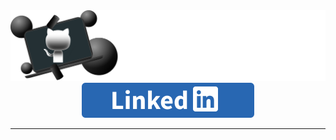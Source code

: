 <div id="header" align="center">
  <img src="https://github.com/DanielAlonsoD/READMEAssets/blob/main/Portada.svg"/>
</div>
<div id="badges" align="center">
  <a href="https://www.linkedin.com/in/daniel-alonso-dom%C3%ADnguez-617325214/">
    <img src="https://github.com/DanielAlonsoD/READMEAssets/blob/main/LinkedIn.svg"/>
  </a>
</div>
<hr>
<!--
**DanielAlonsoD/DanielAlonsoD** is a ✨ _special_ ✨ repository because its `README.md` (this file) appears on your GitHub profile.

Here are some ideas to get you started:

- 🔭 I’m currently working on ...
- 🌱 I’m currently learning ...
- 👯 I’m looking to collaborate on ...
- 🤔 I’m looking for help with ...
- 💬 Ask me about ...
- 📫 How to reach me: ...
- 😄 Pronouns: ...
- ⚡ Fun fact: ...
-->

